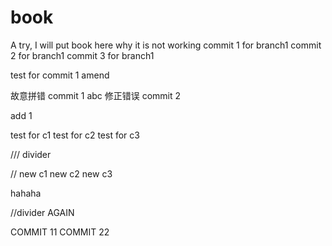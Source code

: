 # book
A try, I will put book here
why it is not working
commit 1 for branch1
commit 2 for branch1
commit 3 for branch1

test for commit 1 amend

故意拼错 commit 1 abc
修正错误 commit 2

add 1


test for c1
test for c2
test for c3

/// divider

// new c1
new c2
new c3

hahaha

//divider AGAIN

COMMIT 11
COMMIT 22
